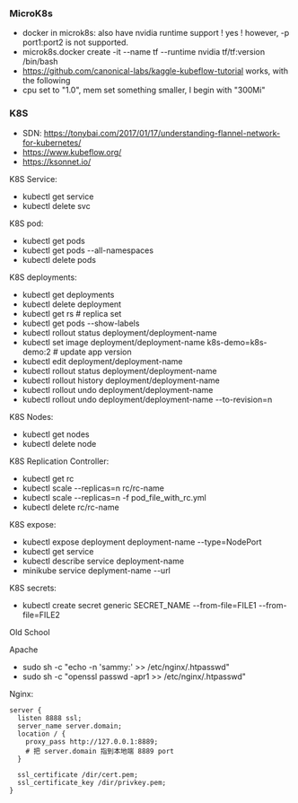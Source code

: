 ### MicroK8s
* docker in microk8s: also have nvidia runtime support ! yes ! however, -p port1:port2 is not supported.
* microk8s.docker create -it --name tf --runtime nvidia tf/tf:version /bin/bash
* https://github.com/canonical-labs/kaggle-kubeflow-tutorial works, with the following
 * cpu set to "1.0", mem set something smaller, I begin with "300Mi"


### K8S
* SDN: https://tonybai.com/2017/01/17/understanding-flannel-network-for-kubernetes/
* https://www.kubeflow.org/
* https://ksonnet.io/

K8S Service:
* kubectl get service
* kubectl delete svc <name>

K8S pod:
* kubectl get pods
* kubectl get pods --all-namespaces
* kubectl delete pods <pod>

K8S deployments:
* kubectl get deployments
* kubectl delete deployment <name>
* kubectl get rs # replica set
* kubectl get pods --show-labels
* kubectl rollout status deployment/deployment-name
* kubectl set image deployment/deployment-name k8s-demo=k8s-demo:2 # update app version
* kubectl edit deployment/deployment-name
* kubectl rollout status deployment/deployment-name
* kubectl rollout history deployment/deployment-name
* kubectl rollout undo deployment/deployment-name
* kubectl rollout undo deployment/deployment-name --to-revision=n

K8S Nodes:
* kubectl get nodes
* kubectl delete node <name>

K8S Replication Controller:
* kubectl get rc
* kubectl scale --replicas=n rc/rc-name
* kubectl scale --replicas=n -f pod_file_with_rc.yml
* kubectl delete rc/rc-name

K8S expose:
* kubectl expose deployment deployment-name --type=NodePort
* kubectl get service
* kubectl describe service deployment-name
* minikube service deplyment-name --url

K8S secrets:
* kubectl create secret generic SECRET_NAME --from-file=FILE1 --from-file=FILE2

Old School


Apache

* sudo sh -c "echo -n 'sammy:' >> /etc/nginx/.htpasswd"
* sudo sh -c "openssl passwd -apr1 >> /etc/nginx/.htpasswd"


Nginx:

```
server {  
  listen 8888 ssl; 
  server_name server.domain;
  location / {
    proxy_pass http://127.0.0.1:8889;
    # 把 server.domain 指到本地端 8889 port
  }

  ssl_certificate /dir/cert.pem;
  ssl_certificate_key /dir/privkey.pem;
}
```
